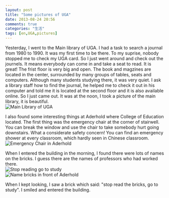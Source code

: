```yaml
---
layout: post
title: "Some pictures of UGA"
date: 2013-08-24 20:56
comments: true
categories: "生活"
tags: [en,UGA,pictures]
---
```

Yesterday, I went to the Main library of UGA. I had a task to search a journal from 1980 to 1990. It was my first time to be there. To my suprise, nobody stopped me to check my UGA card. So I just went around and check out the journels. It means everybody can come in and take a seat to read. It is great! The frist floor is very big and open. The book and magzines are located in the center, surrounded by many groups of tables, seats and computers. Although many students studying there, it was very quiet. I ask a library staff how to find the journal, he helped me to check it out in his computer and told me it is located at the second floor and it is also available online. So I just came out. It was at the noon, I took a picture of the main library, it is beautiful.   
![Main Library of UGA](https://raw.github.com/lukezhg/Freyja/master/library.jpg)
<!--more-->  
I also found some interesting things at Aderhold where College of Education located. The first thing was the emergency chair at the corner of stairwell. You can break the window and use the chair to take somebody hurt going downstairs. What a considerate safety concern! You can find an emergency shower at every classroom, which hardly seen in Chinese classroom.  
![Emergency Chair in Aderhold](https://raw.github.com/lukezhg/Freyja/master/dangerchair.jpg)

When I entered the building in the morning, I found there were lots of names on the bricks. I guess there are the names of professors who had worked there.   
![Stop reading go to study](https://raw.github.com/lukezhg/Freyja/master/stopread.jpg)  
![Name bricks in front of Aderhold](https://raw.github.com/lukezhg/Freyja/master/namebricks.jpg)  

When I kept looking, I saw a brick which said: "stop read the bricks, go to study". I smiled and entered the building.  
